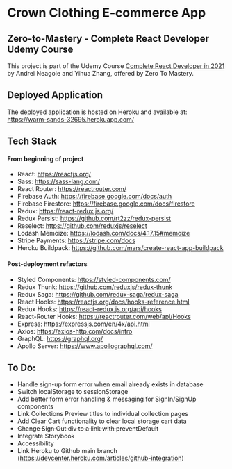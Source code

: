# Crown Clothing E-commerce App

## Zero-to-Mastery - Complete React Developer Udemy Course
This project is part of the Udemy Course [Complete React Developer in 2021](https://www.udemy.com/course/complete-react-developer-zero-to-mastery/) by Andrei Neagoie and Yihua Zhang, offered by Zero To Mastery.

## Deployed Application
The deployed application is hosted on Heroku and available at: 
https://warm-sands-32695.herokuapp.com/

## Tech Stack

#### From beginning of project
- React: https://reactjs.org/
- Sass: https://sass-lang.com/
- React Router: https://reactrouter.com/
- Firebase Auth: https://firebase.google.com/docs/auth
- Firebase Firestore: https://firebase.google.com/docs/firestore
- Redux: https://react-redux.js.org/
- Redux Persist: https://github.com/rt2zz/redux-persist
- Reselect: https://github.com/reduxjs/reselect
- Lodash Memoize: https://lodash.com/docs/4.17.15#memoize
- Stripe Payments: https://stripe.com/docs 
- Heroku Buildpack: https://github.com/mars/create-react-app-buildpack 

#### Post-deployment refactors
- Styled Components: https://styled-components.com/
- Redux Thunk: https://github.com/reduxjs/redux-thunk
- Redux Saga: https://github.com/redux-saga/redux-saga
- React Hooks: https://reactjs.org/docs/hooks-reference.html
- Redux Hooks: https://react-redux.js.org/api/hooks
- React-Router Hooks: https://reactrouter.com/web/api/Hooks
- Express: https://expressjs.com/en/4x/api.html 
- Axios: https://axios-http.com/docs/intro 
- GraphQL: https://graphql.org/
- Apollo Server: https://www.apollographql.com/

## To Do: 
- Handle sign-up form error when email already exists in database
- Switch localStorage to sessionStorage
- Add better form error handling & messaging for SignIn/SignUp components
- Link Collections Preview titles to individual collection pages
- Add Clear Cart functionality to clear local storage cart data
- ~~Change Sign Out div to a link with preventDefault~~
- Integrate Storybook
- Accessibility
- Link Heroku to Github main branch (https://devcenter.heroku.com/articles/github-integration)